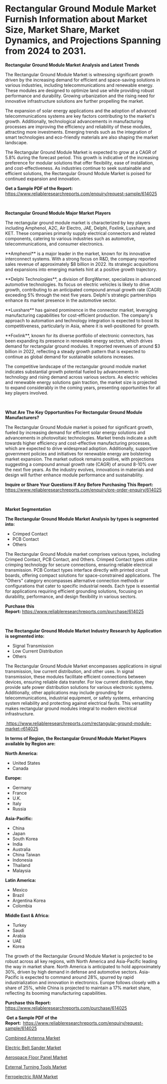 <p><h1>Rectangular Ground Module Market Furnish Information about Market Size, Market Share, Market Dynamics, and Projections Spanning from 2024 to 2031.</h1></p><p><strong>Rectangular Ground Module Market Analysis and Latest Trends</strong></p>
<p><p>The Rectangular Ground Module Market is witnessing significant growth driven by the increasing demand for efficient and space-saving solutions in various industries, including telecommunications and renewable energy. These modules are designed to optimize land use while providing robust performance and durability. Growing urbanization and the rising need for innovative infrastructure solutions are further propelling the market.</p><p>The expansion of solar energy applications and the adoption of advanced telecommunications systems are key factors contributing to the market's growth. Additionally, technological advancements in manufacturing processes are improving the efficiency and reliability of these modules, attracting more investments. Emerging trends such as the integration of smart technologies and eco-friendly materials are also shaping the market landscape.</p><p>The Rectangular Ground Module Market is expected to grow at a CAGR of 5.8% during the forecast period. This growth is indicative of the increasing preference for modular solutions that offer flexibility, ease of installation, and cost-effectiveness. As industries continue to seek sustainable and efficient solutions, the Rectangular Ground Module Market is poised for continued expansion and innovation.</p></p>
<p><strong>Get a Sample PDF of the Report:&nbsp;</strong> <a href="https://www.reliableresearchreports.com/enquiry/request-sample/614025?utm_campaign=112&utm_medium=2&utm_source=Github&utm_content=ia&utm_term=30092024&utm_id=rectangular-ground-module">https://www.reliableresearchreports.com/enquiry/request-sample/614025</a></p>
<p>&nbsp;</p>
<p><strong>Rectangular Ground Module Major Market Players</strong></p>
<p><p>The rectangular ground module market is characterized by key players including Amphenol, A2C, Air Electro, JAE, Delphi, Foxlink, Luxshare, and KET. These companies primarily supply electrical connectors and related components, catering to various industries such as automotive, telecommunications, and consumer electronics. </p><p>**Amphenol** is a major leader in the market, known for its innovative interconnect systems. With a strong focus on R&D, the company reported sales revenue of approximately $8 billion in 2022. Its strategic acquisitions and expansions into emerging markets hint at a positive growth trajectory. </p><p>**Delphi Technologies**, a division of BorgWarner, specializes in advanced automotive technologies. Its focus on electric vehicles is likely to drive growth, contributing to an anticipated compound annual growth rate (CAGR) exceeding 5% through the next five years. Delphi's strategic partnerships enhance its market presence in the automotive sector.</p><p>**Luxshare** has gained prominence in the connector market, leveraging manufacturing capabilities for cost-efficient production. The company's approach to automation and technology integration is expected to boost its competitiveness, particularly in Asia, where it is well-positioned for growth.</p><p>**Foxlink**, known for its diverse portfolio of electronic connectors, has been expanding its presence in renewable energy sectors, which drives demand for rectangular ground modules. It reported revenues of around $3 billion in 2022, reflecting a steady growth pattern that is expected to continue as global demand for sustainable solutions increases.</p><p>The competitive landscape of the rectangular ground module market indicates substantial growth potential fueled by advancements in technology and rising demand across various sectors. As electric vehicles and renewable energy solutions gain traction, the market size is projected to expand considerably in the coming years, presenting opportunities for all key players involved.</p></p>
<p>&nbsp;</p>
<p><strong>What Are The Key Opportunities For Rectangular Ground Module Manufacturers?</strong></p>
<p><p>The Rectangular Ground Module market is poised for significant growth, fueled by increasing demand for efficient solar energy solutions and advancements in photovoltaic technologies. Market trends indicate a shift towards higher efficiency and cost-effective manufacturing processes, which are expected to drive widespread adoption. Additionally, supportive government policies and initiatives for renewable energy are bolstering market expansion. The market outlook remains positive, with projections suggesting a compound annual growth rate (CAGR) of around 8-10% over the next five years. As the industry evolves, innovations in materials and design will further enhance module performance and sustainability.</p></p>
<p><strong>Inquire or Share Your Questions If Any Before Purchasing This Report:</strong> <a href="https://www.reliableresearchreports.com/enquiry/pre-order-enquiry/614025?utm_campaign=112&utm_medium=2&utm_source=Github&utm_content=ia&utm_term=30092024&utm_id=rectangular-ground-module">https://www.reliableresearchreports.com/enquiry/pre-order-enquiry/614025</a></p>
<p>&nbsp;</p>
<p><strong>Market Segmentation</strong></p>
<p><strong>The Rectangular Ground Module Market Analysis by types is segmented into:</strong></p>
<p><ul><li>Crimped Contact</li><li>PCB Contact</li><li>Others</li></ul></p>
<p><p>The Rectangular Ground Module market comprises various types, including Crimped Contact, PCB Contact, and Others. Crimped Contact types utilize crimping technology for secure connections, ensuring reliable electrical transmission. PCB Contact types interface directly with printed circuit boards, offering compact solutions for space-constrained applications. The "Others" category encompasses alternative connection methods or configurations that cater to specific industrial needs. Each type is essential for applications requiring efficient grounding solutions, focusing on durability, performance, and design flexibility in various sectors.</p></p>
<p><strong>Purchase this Report:&nbsp;</strong><a href="https://www.reliableresearchreports.com/purchase/614025?utm_campaign=112&utm_medium=2&utm_source=Github&utm_content=ia&utm_term=30092024&utm_id=rectangular-ground-module">https://www.reliableresearchreports.com/purchase/614025</a></p>
<p>&nbsp;</p>
<p><strong>The Rectangular Ground Module Market Industry Research by Application is segmented into:</strong></p>
<p><ul><li>Signal Transmission</li><li>Low Current Distribution</li><li>Others</li></ul></p>
<p><p>The Rectangular Ground Module Market encompasses applications in signal transmission, low current distribution, and other uses. In signal transmission, these modules facilitate efficient connections between devices, ensuring reliable data transfer. For low current distribution, they provide safe power distribution solutions for various electronic systems. Additionally, other applications may include grounding for telecommunications, industrial equipment, or safety systems, enhancing system reliability and protecting against electrical faults. This versatility makes rectangular ground modules integral to modern electrical infrastructure.</p></p>
<p><a href="https://www.reliableresearchreports.com/rectangular-ground-module-market-r614025?utm_campaign=112&utm_medium=2&utm_source=Github&utm_content=ia&utm_term=30092024&utm_id=rectangular-ground-module">&nbsp;https://www.reliableresearchreports.com/rectangular-ground-module-market-r614025</a></p>
<p><strong>In terms of Region, the Rectangular Ground Module Market Players available by Region are:</strong></p>
<p>
    <p> <strong> North America: </strong>
        <ul>
            <li>United States</li>
            <li>Canada</li>
        </ul>
        </p> 
    <p> <strong> Europe: </strong>
        <ul>
            <li>Germany</li>
            <li>France</li>
            <li>U.K.</li>
            <li>Italy</li>
            <li>Russia</li>
        </ul>
        </p> 
    <p> <strong> Asia-Pacific: </strong>
        <ul>
            <li>China</li>
            <li>Japan</li>
            <li>South Korea</li>
            <li>India</li>
            <li>Australia</li>
            <li>China Taiwan</li>
            <li>Indonesia</li>
            <li>Thailand</li>
            <li>Malaysia</li>
        </ul>
        </p> 
    <p> <strong> Latin America: </strong>
        <ul>
            <li>Mexico</li>
            <li>Brazil</li>
            <li>Argentina Korea</li>
            <li>Colombia</li>
        </ul>
        </p> 
    <p> <strong> Middle East & Africa: </strong>
        <ul>
            <li>Turkey</li>
            <li>Saudi</li>
            <li>Arabia</li>
            <li>UAE</li>
            <li>Korea</li>
        </ul>
    </p>
    </p>
<p><p>The growth of the Rectangular Ground Module Market is projected to be robust across all key regions, with North America and Asia-Pacific leading the way in market share. North America is anticipated to hold approximately 30%, driven by high demand in defense and automotive sectors. Asia-Pacific is expected to command around 28%, spurred by rapid industrialization and innovation in electronics. Europe follows closely with a share of 25%, while China is projected to maintain a 17% market share, reflecting its booming manufacturing capabilities.</p></p>
<p><strong>Purchase this Report: </strong><a href="https://www.reliableresearchreports.com/purchase/614025?utm_campaign=112&utm_medium=2&utm_source=Github&utm_content=ia&utm_term=30092024&utm_id=rectangular-ground-module">https://www.reliableresearchreports.com/purchase/614025</a></p>
<p>&nbsp;<strong>Get a Sample PDF of the Report:&nbsp;&nbsp;</strong><a href="https://www.reliableresearchreports.com/enquiry/request-sample/614025?utm_campaign=112&utm_medium=2&utm_source=Github&utm_content=ia&utm_term=30092024&utm_id=rectangular-ground-module">https://www.reliableresearchreports.com/enquiry/request-sample/614025</a></p>
<p><strong></strong></p>
<p><p><a href="https://github.com/SanjidaMahmud81/Market-Research-Report-List-1/blob/main/combined-antenna-market.md?utm_campaign=112&utm_medium=2&utm_source=Github&utm_content=ia&utm_term=30092024&utm_id=rectangular-ground-module">Combined Antenna Market</a></p><p><a href="https://www.linkedin.com/pulse/electric-belt-sander-market-forecasts-trends-impact-analysis-r2bge?utm_campaign=112&utm_medium=2&utm_source=Github&utm_content=ia&utm_term=30092024&utm_id=rectangular-ground-module">Electric Belt Sander Market</a></p><p><a href="https://medium.com/@roachbrenda/aerospace-floor-panel-market-research-report-market-forecast-and-growth-prospects-with-a-steady-a2699574aba1?utm_campaign=112&utm_medium=2&utm_source=Github&utm_content=ia&utm_term=30092024&utm_id=rectangular-ground-module">Aerospace Floor Panel Market</a></p><p><a href="https://www.linkedin.com/pulse/global-external-turning-tools-market-size-trends-analysis-g8xne?utm_campaign=112&utm_medium=2&utm_source=Github&utm_content=ia&utm_term=30092024&utm_id=rectangular-ground-module">External Turning Tools Market</a></p><p><a href="https://issuu.com/reportprime-2/docs/ferroelectric-ram-market-size-2030._00f528ca95a9b4?utm_campaign=112&utm_medium=2&utm_source=Github&utm_content=ia&utm_term=30092024&utm_id=rectangular-ground-module">Ferroelectric RAM Market</a></p></p>